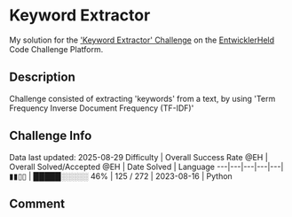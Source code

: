 # Keyword Extractor

My solution for the ['Keyword Extractor' Challenge](https://platform.entwicklerheld.de/challenge/keyword-extractor?technology=Python) on the [EntwicklerHeld](https://platform.entwicklerheld.de/) Code Challenge Platform.

## Description
Challenge consisted of extracting 'keywords' from a text, by using 'Term Frequency Inverse Document Frequency (TF-IDF)'

## Challenge Info
Data last updated: 2025-08-29
Difficulty | Overall Success Rate @EH | Overall Solved/Accepted @EH | Date Solved | Language
---|---|---|---|---|
▮▮▯▯ | █████░░░░░ 46% | 125 / 272 | 2023-08-16 | Python

## Comment

